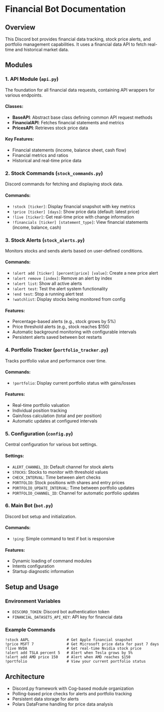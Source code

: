 # Financial Bot Documentation

## Overview

This Discord bot provides financial data tracking, stock price alerts, and portfolio management capabilities. It uses a financial data API to fetch real-time and historical market data.

## Modules

### 1. API Module (`api.py`)

The foundation for all financial data requests, containing API wrappers for various endpoints.

#### Classes:

- **BaseAPI**: Abstract base class defining common API request methods
- **FinancialAPI**: Fetches financial statements and metrics
- **PricesAPI**: Retrieves stock price data

#### Key Features:

- Financial statements (income, balance sheet, cash flow)
- Financial metrics and ratios
- Historical and real-time price data

### 2. Stock Commands (`stock_commands.py`)

Discord commands for fetching and displaying stock data.

#### Commands:

- `!stock [ticker]`: Display financial snapshot with key metrics
- `!price [ticker] [days]`: Show price data (default: latest price)
- `!live [ticker]`: Get real-time price with change information
- `!financials [ticker] [statement_type]`: View financial statements (income, balance, cash)

### 3. Stock Alerts (`stock_alerts.py`)

Monitors stocks and sends alerts based on user-defined conditions.

#### Commands:

- `!alert add [ticker] [percent|price] [value]`: Create a new price alert
- `!alert remove [index]`: Remove an alert by index
- `!alert list`: Show all active alerts
- `!alert test`: Test the alert system functionality
- `!end test`: Stop a running alert test
- `!watchlist`: Display stocks being monitored from config

#### Features:

- Percentage-based alerts (e.g., stock grows by 5%)
- Price threshold alerts (e.g., stock reaches $150)
- Automatic background monitoring with configurable intervals
- Persistent alerts saved between bot restarts

### 4. Portfolio Tracker (`portfolio_tracker.py`)

Tracks portfolio value and performance over time.

#### Commands:

- `!portfolio`: Display current portfolio status with gains/losses

#### Features:

- Real-time portfolio valuation
- Individual position tracking
- Gain/loss calculation (total and per position)
- Automatic updates at configured intervals

### 5. Configuration (`config.py`)

Central configuration for various bot settings.

#### Settings:

- `ALERT_CHANNEL_ID`: Default channel for stock alerts
- `STOCKS`: Stocks to monitor with threshold values
- `CHECK_INTERVAL`: Time between alert checks
- `PORTFOLIO`: Stock positions with shares and entry prices
- `PORTFOLIO_UPDATE_INTERVAL`: Time between portfolio updates
- `PORTFOLIO_CHANNEL_ID`: Channel for automatic portfolio updates

### 6. Main Bot (`bot.py`)

Discord bot setup and initialization.

#### Commands:

- `!ping`: Simple command to test if bot is responsive

#### Features:

- Dynamic loading of command modules
- Intents configuration
- Startup diagnostic information

## Setup and Usage

### Environment Variables

- `DISCORD_TOKEN`: Discord bot authentication token
- `FINANCIAL_DATASETS_API_KEY`: API key for financial data

### Example Commands

```
!stock AAPL                 # Get Apple financial snapshot
!price MSFT 7               # Get Microsoft price data for past 7 days
!live NVDA                  # Get real-time Nvidia stock price
!alert add TSLA percent 5   # Alert when Tesla grows by 5%
!alert add AMD price 150    # Alert when AMD reaches $150
!portfolio                  # View your current portfolio status
```

## Architecture

- Discord.py framework with Cog-based module organization
- Polling-based price checks for alerts and portfolio tracking
- Persistent data storage for alerts
- Polars DataFrame handling for price data analysis
